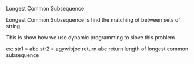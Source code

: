 Longest Common Subsequence

Longest Common Subsequence is find the matching of between sets of string

This is show how we use dynamic programming to slove this problem

ex: str1 = abc
    str2 = agywibjoc
    return abc 
    return length of longest common subsequence